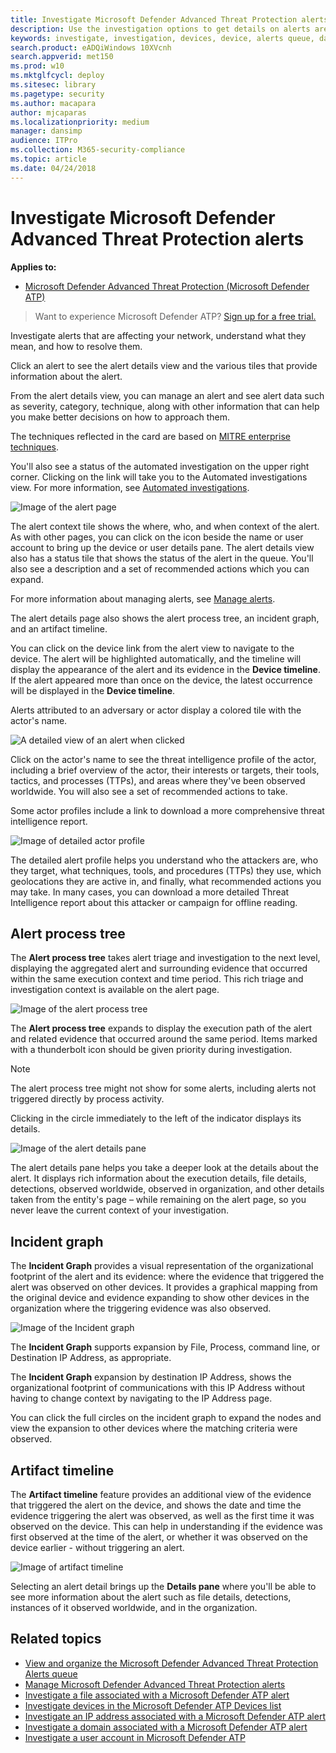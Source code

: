 ```yaml
---
title: Investigate Microsoft Defender Advanced Threat Protection alerts
description: Use the investigation options to get details on alerts are affecting your network, what they mean, and how to resolve them.
keywords: investigate, investigation, devices, device, alerts queue, dashboard, IP address, file, submit, submissions, deep analysis, timeline, search, domain, URL, IP
search.product: eADQiWindows 10XVcnh
search.appverid: met150
ms.prod: w10
ms.mktglfcycl: deploy
ms.sitesec: library
ms.pagetype: security
ms.author: macapara
author: mjcaparas
ms.localizationpriority: medium
manager: dansimp
audience: ITPro
ms.collection: M365-security-compliance 
ms.topic: article
ms.date: 04/24/2018
---
```


# Investigate Microsoft Defender Advanced Threat Protection alerts

**Applies to:**

- [Microsoft Defender Advanced Threat Protection (Microsoft Defender ATP)](https://go.microsoft.com/fwlink/p/?linkid=2069559)



>Want to experience Microsoft Defender ATP? [Sign up for a free trial.](https://www.microsoft.com/microsoft-365/windows/microsoft-defender-atp?ocid=docs-wdatp-investigatealerts-abovefoldlink) 

Investigate alerts that are affecting your network, understand what they mean, and how to resolve them.

Click an alert to see the alert details view and the various tiles that provide information about the alert.

From the alert details view, you can manage an alert and see alert data such as severity, category, technique, along with other information that can help you make better decisions on how to approach them. 

The techniques reflected in the card are based on [MITRE enterprise techniques](https://attack.mitre.org/techniques/enterprise/).

You'll also see a status of the automated investigation on the upper right corner. Clicking on the link will take you to the Automated investigations view. For more information, see [Automated investigations](automated-investigations.md).

![Image of the alert page](images/atp-alert-view.png)

The alert context tile shows the where, who, and when context of the alert. As with other pages, you can click on the icon beside the name or user account to bring up the device or user details pane. The alert details view also has a status tile that shows the status of the alert in the queue. You'll also see a description and a set of recommended actions which you can expand.

For more information about managing alerts, see [Manage alerts](manage-alerts.md).

The alert details page also shows the alert process tree, an incident graph, and an artifact timeline.

You can click on the device link from the alert view to navigate to the device. The alert will be highlighted automatically, and the timeline will display the appearance of the alert and its evidence in the **Device timeline**. If the alert appeared more than once on the device, the latest occurrence will be displayed in the **Device timeline**.

Alerts attributed to an adversary or actor display a colored tile with the actor's name.

![A detailed view of an alert when clicked](images/atp-actor-alert.png)

Click on the actor's name to see the threat intelligence profile of the actor, including a brief overview of the actor, their interests or targets, their tools, tactics, and processes (TTPs), and areas where they've been observed worldwide. You will also see a set of recommended actions to take.

Some actor profiles include a link to download a more comprehensive threat intelligence report.

![Image of detailed actor profile](images/atp-detailed-actor.png)

The detailed alert profile helps you understand who the attackers are, who they target, what techniques, tools, and procedures (TTPs) they use, which geolocations they are active in, and finally, what recommended actions you may take. In many cases, you can download a more detailed Threat Intelligence report about this attacker or campaign for offline reading.

## Alert process tree
The **Alert process tree** takes alert triage and investigation to the next level, displaying the aggregated alert and surrounding evidence that occurred within the same execution context and time period. This rich triage and investigation context is available on the alert page.

![Image of the alert process tree](images/atp-alert-process-tree.png)

The **Alert process tree** expands to display the execution path of the alert and related evidence that occurred around the same period. Items marked with a thunderbolt icon should be given priority during investigation.

>[!NOTE]
>The alert process tree might not show for some alerts, including alerts not triggered directly by process activity.

Clicking in the circle immediately to the left of the indicator displays its details.

![Image of the alert details pane](images/atp-alert-mgt-pane.png)

The alert details pane helps you take a deeper look at the details about the alert. It displays rich information about the execution details, file details, detections, observed worldwide, observed in organization, and other details taken from the entity's page –  while remaining on the alert page, so you never leave the current context of your investigation.  


## Incident graph
The **Incident Graph**  provides a visual representation of the organizational footprint of the alert and its evidence: where the evidence that triggered the alert was observed on other devices. It provides a graphical mapping from the original device and evidence expanding to show other devices in the organization where the triggering evidence was also observed.

![Image of the Incident graph](images/atp-incident-graph.png)

The **Incident Graph** supports expansion by File, Process, command line, or Destination IP Address, as appropriate.

The **Incident Graph** expansion by destination IP Address, shows the organizational footprint of communications with this IP Address without having to change context by navigating to the IP Address page.

You can click the full circles on the incident graph to expand the nodes and view the expansion to other devices where the matching criteria were observed.

## Artifact timeline
The **Artifact timeline** feature provides an additional view of the evidence that triggered the alert on the device, and shows the date and time the evidence triggering the alert was observed, as well as the first time it was observed on the device. This can help in understanding if the evidence was first observed at the time of the alert, or whether it was observed on the device earlier - without triggering an alert.

![Image of artifact timeline](images/atp-alert-timeline.png)

Selecting an alert detail brings up the **Details pane** where you'll be able to see more information about the alert such as file details, detections, instances of it observed worldwide, and in the organization.

## Related topics
- [View and organize the Microsoft Defender Advanced Threat Protection Alerts queue](alerts-queue.md)
- [Manage Microsoft Defender Advanced Threat Protection alerts](manage-alerts.md)
- [Investigate a file associated with a Microsoft Defender ATP alert](investigate-files.md)
- [Investigate devices in the Microsoft Defender ATP Devices list](investigate-machines.md)
- [Investigate an IP address associated with a Microsoft Defender ATP alert](investigate-ip.md)
- [Investigate a domain associated with a Microsoft Defender ATP alert](investigate-domain.md)
- [Investigate a user account in Microsoft Defender ATP](investigate-user.md)


